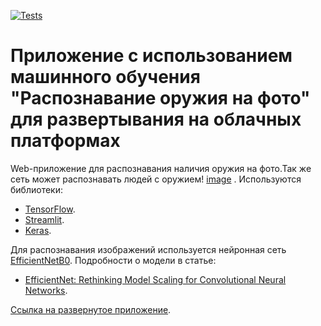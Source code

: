 [![Tests](https://github.com/DancheG14/four_unlimited/actions/workflows/python-app.yml/badge.svg)](https://github.com/DancheG14/four_unlimited/actions/workflows/python-app.yml)

# Приложение с использованием машинного обучения "Распознавание оружия на фото" для развертывания на облачных платформах

Web-приложение для распознавания наличия оружия на фото.Так же сеть может распознавать людей с оружием! [image](https://user-images.githubusercontent.com/92274248/174191304-49957058-57c0-4d5c-9b66-57fa30b4f414.png)
. Используются библиотеки:

- [TensorFlow](https://www.tensorflow.org/).
- [Streamlit](https://streamlit.io/).
- [Keras](https://keras.io/).

Для распознавания изображений используется нейронная сеть [EfficientNetB0](https://keras.io/api/applications/efficientnet/#efficientnetb0-function). Подробности о модели в статье:

- [EfficientNet: Rethinking Model Scaling for Convolutional Neural Networks](https://arxiv.org/abs/1905.11946).

[Ссылка на развернутое приложение](https://dancheg14-four-unlimited-image-classification-zqjc25.streamlitapp.com/).
